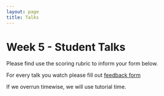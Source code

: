 ```yaml
---
layout: page
title: Talks
---
```


Week 5 - Student Talks 
=====================

Please find use the scoring rubric to inform your form below. 

<object data="../docs/Assessment 1A_Rubric for Talk.pdf" width="1000" height="1000" type='application/pdf'></object>

For every talk you watch please fill out [feedback form](https://docs.google.com/forms/d/e/1FAIpQLSdEPWhRx9LvidLu0TixKHpjtdUic9BF84kfUuMG9EZj9QeMlQ/viewform)


If we overrun timewise, we will use tutorial time. 

